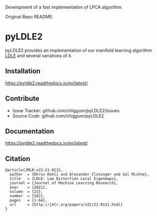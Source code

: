 Development of a fast implementation of LPCA algorithm.


Original Repo README:

pyLDLE2
========

pyLDLE2 provides an implementation of our manifold learning algorithm [LDLE](http://jmlr.org/papers/v22/21-0131.html) and several variations of it.


Installation
------------
https://pyldle2.readthedocs.io/en/latest/

Contribute
----------

- Issue Tracker: github.com/chiggum/pyLDLE2/issues
- Source Code: github.com/chiggum/pyLDLE2

Documentation
----------
https://pyldle2.readthedocs.io/en/latest/


Citation
----------
```
@article{JMLR:v22:21-0131,
  author  = {Dhruv Kohli and Alexander Cloninger and Gal Mishne},
  title   = {LDLE: Low Distortion Local Eigenmaps},
  journal = {Journal of Machine Learning Research},
  year    = {2021},
  volume  = {22},
  number  = {282},
  pages   = {1-64},
  url     = {http://jmlr.org/papers/v22/21-0131.html}
}
```
